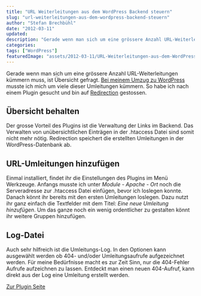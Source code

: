 ```yaml
---
title: "URL Weiterleitungen aus dem WordPress Backend steuern"
slug: "url-weiterleitungen-aus-dem-wordpress-backend-steuern"
author: "Stefan Brechbühl"
date: "2012-03-11"
updated: 
description: "Gerade wenn man sich um eine grössere Anzahl URL-Weiterleitungen kümmern muss, ist Übersicht gefragt. Bei meinem Umzug zu WordPress musste ich mich um viele dieser Umleitungen kümmern. So habe ich nach einem Plugin gesucht und bin auf Redirection gestossen."
categories:
tags: ["WordPress"]
featuredImage: "assets/2012-03-11/URL-Weiterleitungen-aus-dem-WordPress-Backend-steuern.jpg"
---
```

Gerade wenn man sich um eine grössere Anzahl URL-Weiterleitungen kümmern muss, ist Übersicht gefragt. [Bei meinem Umzug zu WordPress](https://www.pixelstrol.ch/pixelstrol-ch-ist-von-joomla-zu-wordpress-umgezogen/ "pixelstrol.ch ist von Joomla! zu WordPress umgezogen") musste ich mich um viele dieser Umleitungen kümmern. So habe ich nach einem Plugin gesucht und bin auf [Redirection](http://wordpress.org/plugins/redirection/ "Link http://wordpress.org/extend/plugins/redirection/") gestossen.

## Übersicht behalten

Der grosse Vorteil des Plugins ist die Verwaltung der Links im Backend. Das Verwalten von unübersichtlichen Einträgen in der .htaccess Datei sind somit nicht mehr nötig. Redirection speichert die erstellten Umleitungen in der WordPress-Datenbank ab.

## URL-Umleitungen hinzufügen

Einmal installiert, findet ihr die Einstellungen des Plugins im Menü Werkzeuge. Anfangs musste ich unter _Module - Apache - Ort_ noch die Serveradresse zur .htaccess Datei einfügen, bevor ich loslegen konnte. Danach könnt ihr bereits mit den ersten Umleitungen loslegen. Dazu nutzt ihr ganz einfach die Textfelder mit dem Titel: _Eine neue Umleitung hinzufügen_. Um das ganze noch ein wenig ordentlicher zu gestalten könnt ihr weitere Gruppen hinzufügen.

## Log-Datei

Auch sehr hilfreich ist die Umleitungs-Log. In den Optionen kann ausgewählt werden ob 404- und/oder Umleitungsaufrufe aufgezeichnet werden. Für meine Bedürfnisse macht es zur Zeit Sinn, nur die 404-Fehler Aufrufe aufzeichnen zu lassen. Entdeckt man einen neuen 404-Aufruf, kann direkt aus der Log eine Umleitung erstellt werden.

[Zur Plugin Seite](http://wordpress.org/extend/plugins/redirection/)
